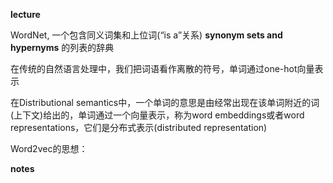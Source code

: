 **lecture**

WordNet, 一个包含同义词集和上位词(“is a”关系) **synonym sets and hypernyms** 的列表的辞典

在传统的自然语言处理中，我们把词语看作离散的符号，单词通过one-hot向量表示

在Distributional semantics中，一个单词的意思是由经常出现在该单词附近的词(上下文)给出的，单词通过一个向量表示，称为word embeddings或者word representations，它们是分布式表示(distributed representation)

Word2vec的思想：



**notes**



